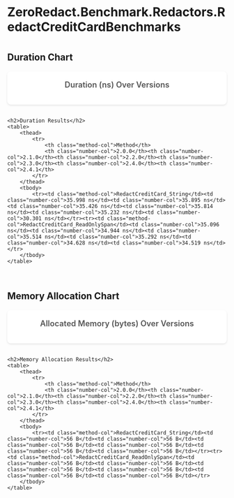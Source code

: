 # ZeroRedact.Benchmark.Redactors.RedactCreditCardBenchmarks

<script src="https://cdn.jsdelivr.net/npm/chart.js"></script>
<style>
    .chart-container {
        background: white;
        border-radius: 8px;
        padding: 20px;
        margin-bottom: 30px;
        box-shadow: 0 2px 4px rgba(0,0,0,0.1);
    }
    .chart-title {
        font-size: 18px;
        font-weight: 600;
        color: #555;
        margin-bottom: 15px;
        text-align: center;
    }
    table {
        width: 100%;
        border-collapse: collapse;
        background: white;
        border-radius: 8px;
        overflow: hidden;
        box-shadow: 0 2px 4px rgba(0,0,0,0.1);
        margin-top: 30px;
    }
    th {
        background: #f8f9fa;
        padding: 12px;
        text-align: left;
        font-weight: 600;
        color: #333;
        border-bottom: 2px solid #dee2e6;
    }
    td {
        padding: 10px 12px;
        border-bottom: 1px solid #dee2e6;
    }
    tr:last-child td {
        border-bottom: none;
    }
    tr:hover {
        background: #f8f9fa;
    }
    .method-col {
        font-weight: 500;
        color: #495057;
    }
    .number-col {
        text-align: right;
      
    }
    h2 {
        margin-top: 40px;
        margin-bottom: 20px;
    }
    .section-group {
        margin-bottom: 60px;
    }
</style>

<div class="section-group">
    <h2>Duration Chart</h2>
    <div class="chart-container">
        <div class="chart-title">Duration (ns) Over Versions</div>
        <canvas id="durationChart_ZeroRedact_Benchmark_Redactors_RedactCreditCardBenchmarks"></canvas>
    </div>
    
    <h2>Duration Results</h2>
    <table>
        <thead>
            <tr>
                <th class="method-col">Method</th>
                <th class="number-col">2.0.0</th><th class="number-col">2.1.0</th><th class="number-col">2.2.0</th><th class="number-col">2.3.0</th><th class="number-col">2.4.0</th><th class="number-col">2.4.1</th>
            </tr>
        </thead>
        <tbody>
            <tr><td class="method-col">RedactCreditCard_String</td><td class="number-col">35.998 ns</td><td class="number-col">35.895 ns</td><td class="number-col">35.426 ns</td><td class="number-col">35.814 ns</td><td class="number-col">35.232 ns</td><td class="number-col">30.301 ns</td></tr><tr><td class="method-col">RedactCreditCard_ReadOnlySpan</td><td class="number-col">35.096 ns</td><td class="number-col">34.944 ns</td><td class="number-col">35.514 ns</td><td class="number-col">35.292 ns</td><td class="number-col">34.628 ns</td><td class="number-col">34.519 ns</td></tr>
        </tbody>
    </table>
</div>

<div class="section-group">
    <h2>Memory Allocation Chart</h2>
    <div class="chart-container">
        <div class="chart-title">Allocated Memory (bytes) Over Versions</div>
        <canvas id="memoryChart_ZeroRedact_Benchmark_Redactors_RedactCreditCardBenchmarks"></canvas>
    </div>
    
    <h2>Memory Allocation Results</h2>
    <table>
        <thead>
            <tr>
                <th class="method-col">Method</th>
                <th class="number-col">2.0.0</th><th class="number-col">2.1.0</th><th class="number-col">2.2.0</th><th class="number-col">2.3.0</th><th class="number-col">2.4.0</th><th class="number-col">2.4.1</th>
            </tr>
        </thead>
        <tbody>
            <tr><td class="method-col">RedactCreditCard_String</td><td class="number-col">56 B</td><td class="number-col">56 B</td><td class="number-col">56 B</td><td class="number-col">56 B</td><td class="number-col">56 B</td><td class="number-col">56 B</td></tr><tr><td class="method-col">RedactCreditCard_ReadOnlySpan</td><td class="number-col">56 B</td><td class="number-col">56 B</td><td class="number-col">56 B</td><td class="number-col">56 B</td><td class="number-col">56 B</td><td class="number-col">56 B</td></tr>
        </tbody>
    </table>
</div>

<script>
    const versions_ZeroRedact_Benchmark_Redactors_RedactCreditCardBenchmarks = ["2.0.0", "2.1.0", "2.2.0", "2.3.0", "2.4.0", "2.4.1"];
    
    // Duration Chart
    new Chart(document.getElementById('durationChart_ZeroRedact_Benchmark_Redactors_RedactCreditCardBenchmarks'), {
        type: 'line',
        data: {
            labels: versions_ZeroRedact_Benchmark_Redactors_RedactCreditCardBenchmarks,
            datasets: [
            {
                label: 'RedactCreditCard_String',
                data: [36.00, 35.89, 35.43, 35.81, 35.23, 30.30],
                borderColor: '#FF6384',
                backgroundColor: '#FF638433',
                tension: 0.1
            },
            {
                label: 'RedactCreditCard_ReadOnlySpan',
                data: [35.10, 34.94, 35.51, 35.29, 34.63, 34.52],
                borderColor: '#36A2EB',
                backgroundColor: '#36A2EB33',
                tension: 0.1
            }]
        },
        options: {
            responsive: true,
            plugins: {
                legend: {
                    position: 'top',
                },
                tooltip: {
                    callbacks: {
                        label: function(context) {
                            return context.dataset.label + ': ' + context.parsed.y.toFixed(2) + ' ns';
                        }
                    }
                }
            },
            scales: {
                y: {
                    beginAtZero: true,
                    title: {
                        display: true,
                        text: 'Mean Duration (ns)'
                    }
                },
                x: {
                    title: {
                        display: true,
                        text: 'Version'
                    }
                }
            }
        }
    });
    
    // Memory Chart
    new Chart(document.getElementById('memoryChart_ZeroRedact_Benchmark_Redactors_RedactCreditCardBenchmarks'), {
        type: 'line',
        data: {
            labels: versions_ZeroRedact_Benchmark_Redactors_RedactCreditCardBenchmarks,
            datasets: [
            {
                label: 'RedactCreditCard_String',
                data: [56, 56, 56, 56, 56, 56],
                borderColor: '#FF6384',
                backgroundColor: '#FF638433',
                tension: 0.1
            },
            {
                label: 'RedactCreditCard_ReadOnlySpan',
                data: [56, 56, 56, 56, 56, 56],
                borderColor: '#36A2EB',
                backgroundColor: '#36A2EB33',
                tension: 0.1
            }]
        },
        options: {
            responsive: true,
            plugins: {
                legend: {
                    position: 'top',
                },
                tooltip: {
                    callbacks: {
                        label: function(context) {
                            return context.dataset.label + ': ' + context.parsed.y + ' bytes';
                        }
                    }
                }
            },
            scales: {
                y: {
                    beginAtZero: true,
                    title: {
                        display: true,
                        text: 'Bytes Allocated Per Operation'
                    }
                },
                x: {
                    title: {
                        display: true,
                        text: 'Version'
                    }
                }
            }
        }
    });
</script>